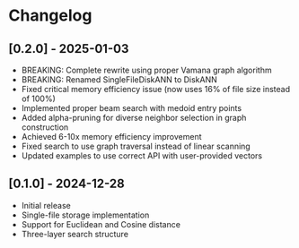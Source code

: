 # Changelog

## [0.2.0] - 2025-01-03
- BREAKING: Complete rewrite using proper Vamana graph algorithm
- BREAKING: Renamed SingleFileDiskANN to DiskANN
- Fixed critical memory efficiency issue (now uses 16% of file size instead of 100%)
- Implemented proper beam search with medoid entry points
- Added alpha-pruning for diverse neighbor selection in graph construction
- Achieved 6-10x memory efficiency improvement
- Fixed search to use graph traversal instead of linear scanning
- Updated examples to use correct API with user-provided vectors

## [0.1.0] - 2024-12-28
- Initial release
- Single-file storage implementation
- Support for Euclidean and Cosine distance
- Three-layer search structure
